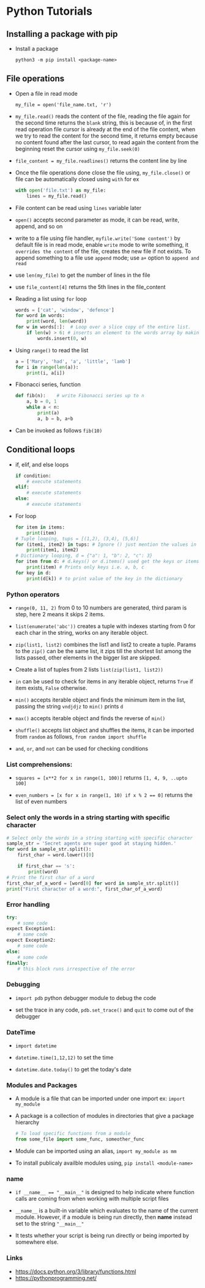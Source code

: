 # Python Tutorials

## Installing a package with pip

- Install a package
  ```
  python3 -m pip install <package-name>
  ```

## File operations

- Open a file in read mode
  ```
  my_file = open('file_name.txt, 'r')
  ```

- `my_file.read()` reads the content of the file, reading the file again for the
  second time returns the `blank` string, this is because of, in the first read
  operation file cursor is already at the end of the file content, when we try
  to read the content for the second time, it returns empty because no content
  found after the last cursor, to read again the content from the beginning
  reset the cursor using `my_file.seek(0)`

- `file_content = my_file.readlines()`  returns the content line by line

- Once the file operations done close the file using, `my_file.close()` or
  file can be automatically closed using `with` for ex
  ```python
  with open('file.txt') as my_file:
      lines = my_file.read()
  ```

- File content can be read using `lines` variable later

- `open()` accepts second parameter as mode, it can be read, write, append, and so on

- write to a file using file handler, `myfile.write('Some content')` by default
  file is in read mode, enable `write` mode to write something, it
  `overrides the content` of the file, creates the new file if not exists.
  To append something to a file use `append` mode; use `a+` option to `append and read`

- use `len(my_file)` to get the number of lines in the file

- use `file_content[4]` returns the 5th lines in the file_content

- Reading a list using `for` loop
  ```python
  words = ['cat', 'window', 'defence']
  for word in words:
      print(word, len(word))
  for w in words[:]:  # Loop over a slice copy of the entire list.
      if len(w) > 6: # inserts an element to the words array by making a copy
          words.insert(0, w)
  ```

- Using `range()` to read the list
  ```python
  a = ['Mary', 'had', 'a', 'little', 'lamb']
  for i in range(len(a)):
      print(i, a[i])
  ```

- Fibonacci series, function
  ```python
  def fib(n):    # write Fibonacci series up to n
      a, b = 0, 1
      while a < n:
          print(a)
          a, b = b, a+b
  ```

- Can be invoked as follows `fib(10)`

## Conditional loops

- if, elif, and else loops
  ```python
  if condition:
      # execute statements
  elif:
      # execute statements
  else:
      # execute statements
  ```

- For loop
  ```python
  for item in items:
      print(item)
  # Tuple looping, tups = [(1,2), (3,4), (5,6)]
  for (item1, item2) in tups: # Ignore () just mention the values in the tuples
      print(item1, item2)
  # Dictionary looping, d = {"a": 1, "b": 2, "c": 3}
  for item from d: # d.keys() or d.items() used get the keys or items of the dictionary
      print(item) # Prints only keys i.e. a, b, c
  for key in d:
      print(d[k]) # to print value of the key in the dictionary
  ```

### Python operators

- `range(0, 11, 2)` from 0 to 10 numbers are generated, third param is step, here 2 means it skips 2 items.

- `list(enumerate('abc'))` creates a tuple with indexes starting from 0 for each char in the string, works on any iterable object.

- `zip(list1, list2)` combines the list1 and list2 to create a tuple. Params to the `zip()` can be the same list, it zips till the shortest list among the lists passed, other elements in the bigger list are skipped.

- Create a list of tuples from 2 lists `list(zip(list1, list2))`

- `in` can be used to check for items in any iterable object, returns `True` if item exists, `False` otherwise.

- `min()` accepts iterable object and finds the minimum item in the list, passing the string `vndjdjz` to `min()` prints `d`

- `max()` accepts iterable object and finds the reverse of `min()`

- `shuffle()` accepts list object and shuffles the items, it can be imported from `random` as follows, `from random import shuffle`

- `and`, `or`, and `not` can be used for checking conditions

### List comprehensions:

- `squares = [x**2 for x in range(1, 100)]` returns `[1, 4, 9, ..upto 100]`

- `even_numbers = [x for x in range(1, 10) if x % 2 == 0]` returns the list of even numbers

### Select only the words in a string starting with specific character

  ```python
  # Select only the words in a string starting with specific character
  sample_str = 'Secret agents are super good at staying hidden.'
  for word in sample_str.split():
      first_char = word.lower()[0]

      if first_char == 's':
          print(word)
  # Print the first char of a word
  first_char_of_a_word = [word[0] for word in sample_str.split()]
  print("First character of a word:", first_char_of_a_word)
  ```

### Error handling

  ```python
  try:
      # some code
  expect Exception1:
      # some code
  expect Exception2:
      # some code
  else:
      # some code
  finally:
      # this block runs irrespective of the error
  ```

### Debugging

- `import pdb` python debugger module to debug the code

- set the trace in any code, `pdb.set_trace()` and `quit` to come out of the debugger

### DateTime

- `import datetime`

- `datetime.time(1,12,12)` to set the time

- `datetime.date.today()` to get the today's date

### Modules and Packages

-	A module  is a file that can be imported under one import ex: `import my_module`

- A package is a collection of modules in directories that  give a package hierarchy
	```python
	# To load specific functions from a module
  from some_file import some_func, someother_func
  ```

- Module can be imported using an alias, `import my_module as mm`

- To install publicaly availble modules using, `pip install <module-name>`

### __name__

- `if __name__ == "__main__"` is designed to help indicate where function calls are coming from when
	working with multiple script files

- `__name__` is a built-in variable which evaluates to the name of the current module.
	However, if a module is being run directly, then __name__ instead set to the string `"__main__"`

- It tests whether your script is being run directly or being imported by somewhere else.

### Links
- https://docs.python.org/3/library/functions.html
- https://pythonprogramming.net/
